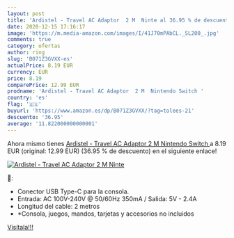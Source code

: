 ```yaml
---
layout: post
title: 'Ardistel - Travel AC Adaptor  2 M  Ninte al 36.95 % de descuento'
date: 2020-12-15 17:16:17
image: 'https://m.media-amazon.com/images/I/41J70mPAbCL._SL200_.jpg'
comments: true
category: ofertas
author: ring
slug: 'B071Z3GVXX-es'
actualPrice: 8.19 EUR
currency: EUR
price: 8.19
comparePrice: 12.99 EUR
prodname: 'Ardistel - Travel AC Adaptor  2 M  Nintendo Switch '
country: 'es'
flag: '🇪🇸'
buyurl: 'https://www.amazon.es/dp/B071Z3GVXX/?tag=tolees-21'
descuento: '36.95'
average: '11.822000000000001'
---
```


Ahora mismo tienes [Ardistel - Travel AC Adaptor  2 M  Nintendo Switch ](https://www.amazon.es/dp/B071Z3GVXX/?tag=tolees-21) a 8.19 EUR (original: 12.99 EUR) (36.95 %  de descuento) en el siguiente enlace!

[![Ardistel - Travel AC Adaptor  2 M  Ninte](https://m.media-amazon.com/images/I/41J70mPAbCL._SL200_.jpg)](https://www.amazon.es/dp/B071Z3GVXX/?tag=tolees-21)

🔎:

- Conector USB Type-C para la consola.
- Entrada: AC 100V-240V @ 50/60Hz 350mA / Salida: 5V - 2.4A
- Longitud del cable: 2 metros
- *Consola, juegos, mandos, tarjetas y accesorios no incluidos

[Visítala!!!](https://www.amazon.es/dp/B071Z3GVXX/?tag=tolees-21)
